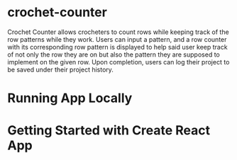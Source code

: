 # crochet-counter
Crochet Counter allows crocheters to count rows while keeping track of the row patterns while they work. Users can input a pattern, and a row counter with its corresponding row pattern is displayed to help said user keep track of not only the row they are on but also the pattern they are supposed to implement on the given row. Upon completion, users can log their project to be saved under their project history.

# Running App Locally

# Getting Started with Create React App
